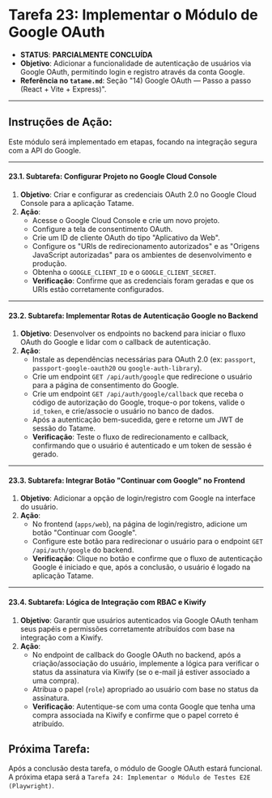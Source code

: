 # Tarefa 23: Implementar o Módulo de Google OAuth

*   **STATUS**: **PARCIALMENTE CONCLUÍDA**
*   **Objetivo**: Adicionar a funcionalidade de autenticação de usuários via Google OAuth, permitindo login e registro através da conta Google.
*   **Referência no `tatame.md`**: Seção "14) Google OAuth — Passo a passo (React + Vite + Express)".

---

## Instruções de Ação:

Este módulo será implementado em etapas, focando na integração segura com a API do Google.

---

#### **23.1. Subtarefa: Configurar Projeto no Google Cloud Console**

1.  **Objetivo**: Criar e configurar as credenciais OAuth 2.0 no Google Cloud Console para a aplicação Tatame.
2.  **Ação**:
    *   Acesse o Google Cloud Console e crie um novo projeto.
    *   Configure a tela de consentimento OAuth.
    *   Crie um ID de cliente OAuth do tipo "Aplicativo da Web".
    *   Configure os "URIs de redirecionamento autorizados" e as "Origens JavaScript autorizadas" para os ambientes de desenvolvimento e produção.
    *   Obtenha o `GOOGLE_CLIENT_ID` e o `GOOGLE_CLIENT_SECRET`.
    *   **Verificação**: Confirme que as credenciais foram geradas e que os URIs estão corretamente configurados.

---

#### **23.2. Subtarefa: Implementar Rotas de Autenticação Google no Backend**

1.  **Objetivo**: Desenvolver os endpoints no backend para iniciar o fluxo OAuth do Google e lidar com o callback de autenticação.
2.  **Ação**:
    *   Instale as dependências necessárias para OAuth 2.0 (ex: `passport`, `passport-google-oauth20` ou `google-auth-library`).
    *   Crie um endpoint `GET /api/auth/google` que redirecione o usuário para a página de consentimento do Google.
    *   Crie um endpoint `GET /api/auth/google/callback` que receba o código de autorização do Google, troque-o por tokens, valide o `id_token`, e crie/associe o usuário no banco de dados.
    *   Após a autenticação bem-sucedida, gere e retorne um JWT de sessão do Tatame.
    *   **Verificação**: Teste o fluxo de redirecionamento e callback, confirmando que o usuário é autenticado e um token de sessão é gerado.

---

#### **23.3. Subtarefa: Integrar Botão "Continuar com Google" no Frontend**

1.  **Objetivo**: Adicionar a opção de login/registro com Google na interface do usuário.
2.  **Ação**:
    *   No frontend (`apps/web`), na página de login/registro, adicione um botão "Continuar com Google".
    *   Configure este botão para redirecionar o usuário para o endpoint `GET /api/auth/google` do backend.
    *   **Verificação**: Clique no botão e confirme que o fluxo de autenticação Google é iniciado e que, após a conclusão, o usuário é logado na aplicação Tatame.

---

#### **23.4. Subtarefa: Lógica de Integração com RBAC e Kiwify**

1.  **Objetivo**: Garantir que usuários autenticados via Google OAuth tenham seus papéis e permissões corretamente atribuídos com base na integração com a Kiwify.
2.  **Ação**:
    *   No endpoint de callback do Google OAuth no backend, após a criação/associação do usuário, implemente a lógica para verificar o status da assinatura via Kiwify (se o e-mail já estiver associado a uma compra).
    *   Atribua o papel (`role`) apropriado ao usuário com base no status da assinatura.
    *   **Verificação**: Autentique-se com uma conta Google que tenha uma compra associada na Kiwify e confirme que o papel correto é atribuído.

## Próxima Tarefa:

Após a conclusão desta tarefa, o módulo de Google OAuth estará funcional. A próxima etapa será a `Tarefa 24: Implementar o Módulo de Testes E2E (Playwright)`.